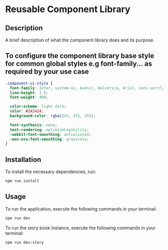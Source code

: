 # Reusable Component Library

## Description

A brief description of what the component library does and its purpose.

## To configure the component library base style for common global styles e.g font-family... as required by your use case

```css
.component-ui-style {
  font-family: Inter, system-ui, Avenir, Helvetica, Arial, sans-serif;
  line-height: 1.5;
  font-weight: 400;

  color-scheme: light dark;
  color: #242424;
  background-color: rgba(255, 255, 255);

  font-synthesis: none;
  text-rendering: optimizeLegibility;
  -webkit-font-smoothing: antialiased;
  -moz-osx-font-smoothing: grayscale;
}
```

## Installation

To install the necessary dependencies, run:

```bash
npm run install
```

## Usage

To run the application, execute the following commands in your terminal:

```bash
npm run dev
```

To run the story book instance, execute the following commands in your terminal:

```bash
npm run dev:story
```
